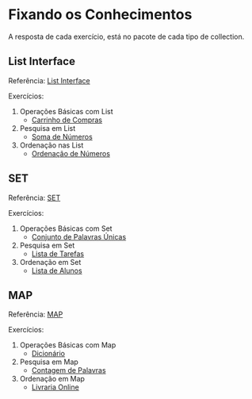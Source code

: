 # Fixando os Conhecimentos

A resposta de cada exercício, está no pacote de cada tipo de collection.

## List Interface

Referência: [List Interface](https://github.com/cami-la/collections-java-api-2023/tree/master/src/main/java/list#list-interface)

Exercícios:

1. Operações Básicas com List
    - [Carrinho de Compras](https://github.com/cami-la/collections-java-api-2023/tree/master/src/main/java/list#2-carrinho-de-compras)
2. Pesquisa em List
    - [Soma de Números](https://github.com/cami-la/collections-java-api-2023/tree/master/src/main/java/list#2-soma-de-n%C3%BAmeros)
3. Ordenação nas List
    - [Ordenação de Números](https://github.com/cami-la/collections-java-api-2023/tree/master/src/main/java/list#2-ordena%C3%A7%C3%A3o-de-n%C3%BAmeros)

## SET

Referência: [SET](https://github.com/cami-la/collections-java-api-2023/blob/master/src/main/java/set/README.md#set)

Exercícios:

1. Operações Básicas com Set
    - [Conjunto de Palavras Únicas](https://github.com/cami-la/collections-java-api-2023/blob/master/src/main/java/set/README.md#2-conjunto-de-palavras-%C3%BAnicas)
2. Pesquisa em Set
    - [Lista de Tarefas](https://github.com/cami-la/collections-java-api-2023/blob/master/src/main/java/set/README.md#2-lista-de-tarefas)
3. Ordenação em Set
    - [Lista de Alunos](https://github.com/cami-la/collections-java-api-2023/blob/master/src/main/java/set/README.md#2-lista-de-alunos)

## MAP

Referência: [MAP](https://github.com/cami-la/collections-java-api-2023/tree/master/src/main/java/map#map)

Exercícios:

1. Operações Básicas com Map
    - [Dicionário](https://github.com/cami-la/collections-java-api-2023/tree/master/src/main/java/map#2--dicion%C3%A1rio)
2. Pesquisa em Map
    - [Contagem de Palavras](https://github.com/cami-la/collections-java-api-2023/tree/master/src/main/java/map#2--dicion%C3%A1rio)
3. Ordenação em Map
    - [Livraria Online](https://github.com/cami-la/collections-java-api-2023/tree/master/src/main/java/map#2-livraria-online)